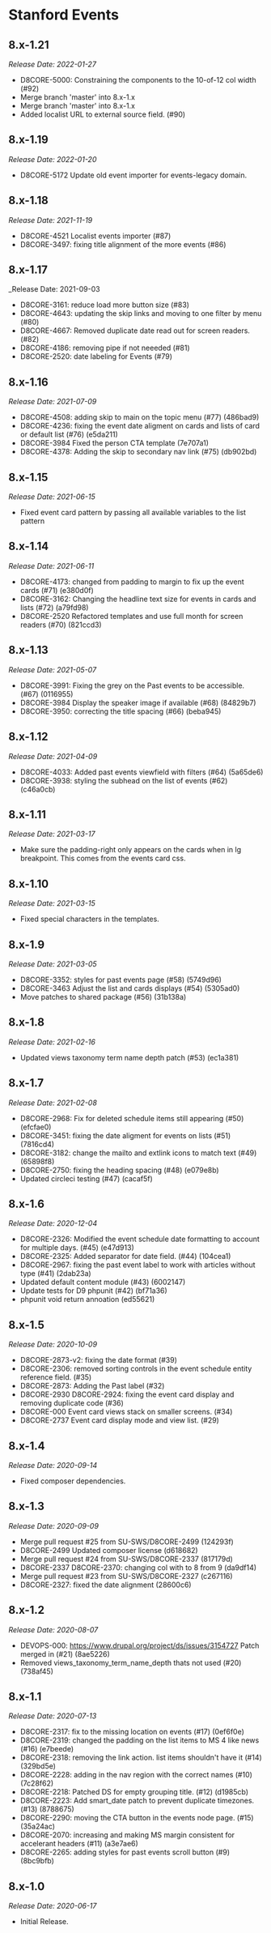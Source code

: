 # Stanford Events


8.x-1.21
--------------------------------------------------------------------------------
_Release Date: 2022-01-27_

- D8CORE-5000: Constraining the components to the 10-of-12 col width (#92)
- Merge branch 'master' into 8.x-1.x
- Merge branch 'master' into 8.x-1.x
- Added localist URL to external source field. (#90)


8.x-1.19
--------------------------------------------------------------------------------
_Release Date: 2022-01-20_

- D8CORE-5172 Update old event importer for events-legacy domain.


8.x-1.18
--------------------------------------------------------------------------------
_Release Date: 2021-11-19_

- D8CORE-4521 Localist events importer (#87)
- D8CORE-3497: fixing title alignment of the more events (#86)


8.x-1.17
--------------------------------------------------------------------------------
_Release Date: 2021-09-03

- D8CORE-3161: reduce load more button size (#83)
- D8CORE-4643: updating the skip links and moving to one filter by menu (#80)
- D8CORE-4667: Removed duplicate date read out for screen readers.  (#82)
- D8CORE-4186: removing pipe if not neeeded (#81)
- D8CORE-2520: date labeling for Events (#79)

8.x-1.16
--------------------------------------------------------------------------------
_Release Date: 2021-07-09_

- D8CORE-4508: adding skip to main on the topic menu (#77) (486bad9)
- D8CORE-4236: fixing the event date aligment on cards and lists of card or default list (#76) (e5da211)
- D8CORE-3984 Fixed the person CTA template (7e707a1)
- D8CORE-4378: Adding the skip to secondary nav link (#75) (db902bd)

8.x-1.15
--------------------------------------------------------------------------------
_Release Date: 2021-06-15_

- Fixed event card pattern by passing all available variables to the list pattern

8.x-1.14
--------------------------------------------------------------------------------
_Release Date: 2021-06-11_

- D8CORE-4173: changed from padding to margin to fix up the event cards (#71) (e380d0f)
- D8CORE-3162: Changing the headline text size for events in cards and lists (#72) (a79fd98)
- D8CORE-2520 Refactored templates and use full month for screen readers (#70) (821ccd3)

8.x-1.13
--------------------------------------------------------------------------------
_Release Date: 2021-05-07_

- D8CORE-3991: Fixing the grey on the Past events to be accessible. (#67) (0116955)
- D8CORE-3984 Display the speaker image if available (#68) (84829b7)
- D8CORE-3950: correcting the title spacing (#66) (beba945)

8.x-1.12
--------------------------------------------------------------------------------
_Release Date: 2021-04-09_

- D8CORE-4033: Added past events viewfield with filters (#64) (5a65de6)
- D8CORE-3938: styling the subhead on the list of events (#62) (c46a0cb)

8.x-1.11
--------------------------------------------------------------------------------
_Release Date: 2021-03-17_

- Make sure the padding-right only appears on the cards when in lg breakpoint. This comes from the events card css.

8.x-1.10
--------------------------------------------------------------------------------
_Release Date: 2021-03-15_

- Fixed special characters in the templates.

8.x-1.9
--------------------------------------------------------------------------------
_Release Date: 2021-03-05_

- D8CORE-3352: styles for past events page (#58) (5749d96)
- D8CORE-3463 Adjust the list and cards displays (#54) (5305ad0)
- Move patches to shared package (#56) (31b138a)

8.x-1.8
--------------------------------------------------------------------------------
_Release Date: 2021-02-16_

- Updated views taxonomy term name depth patch (#53) (ec1a381)

8.x-1.7
--------------------------------------------------------------------------------
_Release Date: 2021-02-08_

- D8CORE-2968: Fix for deleted schedule items still appearing (#50) (efcfae0)
- D8CORE-3451: fixing the date aligment for events on lists (#51) (7816cd4)
- D8CORE-3182: change the mailto and extlink icons to match text (#49) (65898f8)
- D8CORE-2750: fixing the heading spacing (#48) (e079e8b)
- Updated circleci testing (#47) (cacaf5f)

8.x-1.6
--------------------------------------------------------------------------------
_Release Date: 2020-12-04_

- D8CORE-2326: Modified the event schedule date formatting to account for multiple days. (#45) (e47d913)
- D8CORE-2325: Added separator for date field. (#44) (104cea1)
- D8CORE-2967: fixing the past event label to work with articles without type (#41) (2dab23a)
- Updated default content module (#43) (6002147)
- Update tests for D9 phpunit (#42) (bf71a36)
- phpunit void return annoation (ed55621)

8.x-1.5
--------------------------------------------------------------------------------
_Release Date: 2020-10-09_

- D8CORE-2873-v2: fixing the date format (#39)
- D8CORE-2306: removed sorting controls in the event schedule entity reference field. (#35)
- D8CORE-2873: Adding the Past label (#32)
- D8CORE-2930 D8CORE-2924: fixing the event card display and removing duplicate code (#36)
- D8CORE-000 Event card views stack on smaller screens. (#34)
- D8CORE-2737 Event card display mode and view list. (#29)

8.x-1.4
--------------------------------------------------------------------------------
_Release Date: 2020-09-14_

- Fixed composer dependencies.

8.x-1.3
--------------------------------------------------------------------------------
_Release Date: 2020-09-09_

- Merge pull request #25 from SU-SWS/D8CORE-2499 (124293f)
- D8CORE-2499 Updated composer license (d618682)
- Merge pull request #24 from SU-SWS/D8CORE-2337 (817179d)
- D8CORE-2337 D8CORE-2370: changing col with to 8 from 9 (da9df14)
- Merge pull request #23 from SU-SWS/D8CORE-2327 (c267116)
- D8CORE-2327: fixed the date alignment (28600c6)

8.x-1.2
--------------------------------------------------------------------------------
_Release Date: 2020-08-07_

- DEVOPS-000: https://www.drupal.org/project/ds/issues/3154727 Patch merged in (#21) (8ae5226)
- Removed views_taxonomy_term_name_depth thats not used (#20) (738af45)

8.x-1.1
--------------------------------------------------------------------------------
_Release Date: 2020-07-13_

- D8CORE-2317: fix to the missing location on events (#17) (0ef6f0e)
- D8CORE-2319: changed the padding on the list items to MS 4 like news (#16) (e7beede)
- D8CORE-2318: removing the link action. list items shouldn't have it (#14) (329bd5e)
- D8CORE-2228: adding in the nav region with the correct names (#10) (7c28f62)
- D8CORE-2218: Patched DS for empty grouping title. (#12) (d1985cb)
- D8CORE-2223: Add smart_date patch to prevent duplicate timezones. (#13) (8788675)
- D8CORE-2290: moving the CTA button in the events node page. (#15) (35a24ac)
- D8CORE-2070: increasing and making MS margin consistent for accelerant headers (#11) (a3e7ae6)
- D8CORE-2265: adding styles for past events scroll button (#9) (8bc9bfb)

8.x-1.0
--------------------------------------------------------------------------------
_Release Date: 2020-06-17_

- Initial Release.
